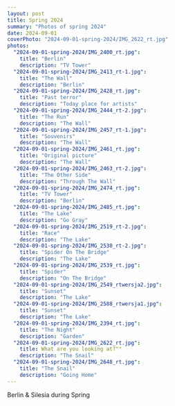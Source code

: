 ```yaml
---
layout: post
title: Spring 2024
summary: "Photos of spring 2024"
date: 2024-09-01
coverPhoto: "2024-09-01-spring-2024/IMG_2622_rt.jpg"
photos:
  "2024-09-01-spring-2024/IMG_2400_rt.jpg":
    title: "Berlin"
    description: "TV Tower"
  "2024-09-01-spring-2024/IMG_2413_rt-1.jpg":
    title: "The Wall"
    description: "Berlin"
  "2024-09-01-spring-2024/IMG_2428_rt.jpg":
    title: "Past terror"
    description: "Today place for artists"
  "2024-09-01-spring-2024/IMG_2444_rt-2.jpg":
    title: "The Run"
    description: "The Wall"
  "2024-09-01-spring-2024/IMG_2457_rt-1.jpg":
    title: "Souvenirs"
    description: "The Wall"
  "2024-09-01-spring-2024/IMG_2461_rt.jpg":
    title: "Original picture"
    description: "The Wall"
  "2024-09-01-spring-2024/IMG_2463_rt-2.jpg":
    title: "The Other Side"
    description: "Through The Wall"
  "2024-09-01-spring-2024/IMG_2474_rt.jpg":
    title: "TV Tower"
    description: "Berlin"
  "2024-09-01-spring-2024/IMG_2485_rt.jpg":
    title: "The Lake"
    description: "Go Gray"
  "2024-09-01-spring-2024/IMG_2519_rt-2.jpg":
    title: "Race"
    description: "The Lake"
  "2024-09-01-spring-2024/IMG_2530_rt-2.jpg":
    title: "Spider On The Bridge"
    description: "The Lake"
  "2024-09-01-spring-2024/IMG_2539_rt.jpg":
    title: "Spider"
    description: "On The Bridge"
  "2024-09-01-spring-2024/IMG_2549_rtwersja2.jpg":
    title: "Sunset"
    description: "The Lake"
  "2024-09-01-spring-2024/IMG_2588_rtwersja1.jpg":
    title: "Sunset"
    description: "The Lake"
  "2024-09-01-spring-2024/IMG_2394_rt.jpg":
    title: "The Night"
    description: "Garden"
  "2024-09-01-spring-2024/IMG_2622_rt.jpg":
    title: What are you looking at?""
    description: "The Snail"
  "2024-09-01-spring-2024/IMG_2648_rt.jpg":
    title: "The Snail"
    description: "Going Home"
---
```


Berlin & Silesia during Spring
